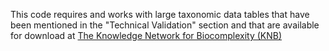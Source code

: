 This code requires and works with large taxonomic data tables that have been mentioned in the 
"Technical Validation" section and that are available for download at [The Knowledge Network 
for Biocomplexity (KNB)](https://knb.ecoinformatics.org/view/doi:10.5063/F1RV0M5K)
